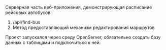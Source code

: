  Cерверная часть веб-приложения, демонстрирующая расписание рейсовых автобусов.

 1. /api/find-bus
 2. Метод предоставляющий механизм редактирования маршрутов

Проект запускался через среду OpenServer, обязательно создать базу данных с таблицами и подключиться к ней.
